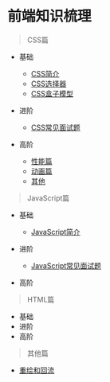 # 前端知识梳理

> CSS篇

 * 基础
   - [CSS简介](/CSS/basics.md#CSS简介)
   - [CSS选择器](/CSS/basics.md#CSS选择器)
   - [CSS盒子模型](/CSS/basics.md#CSS盒子模型)
   
 * 进阶
    - [CSS常见面试题](/CSS/advance.md#CSS常见面试题)
    
 * 高阶 
   - [性能篇](/CSS/high-order.md#性能篇)
   - [动画篇](/CSS/high-order.md#动画篇)
   - [其他](/CSS/high-order.md#其他)
   
> JavaScript篇
 
 * 基础
    - [JavaScript简介](/JavaScript/basic.md#JavaScript简介)
    
 * 进阶
 
   - [JavaScript常见面试题](/JavaScript/advance.md#JavaScript常见面试题)
 
 * 高阶    
 
> HTML篇

 * 基础
 * 进阶
 * 高阶

> 其他篇
  
  - [重绘和回流](/Others.md#重绘和回流)